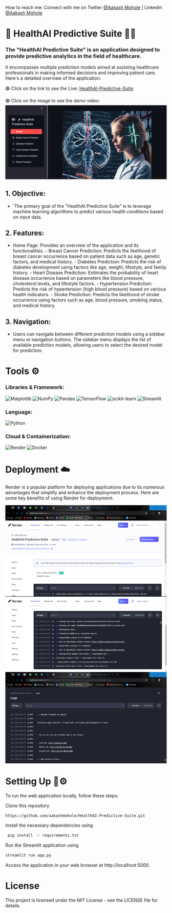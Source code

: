 How to reach me: Connect with me on Twitter [@Aakash Mohole](https://twitter.com/AakashMohole) | Linkedin [@Aakash Mohole](https://www.linkedin.com/in/aakash-mohole-231359233/)

# 🧠 HealthAI Predictive Suite 👨‍⚕️
### The "HealthAI Predictive Suite" is an application designed to provide predictive analytics in the field of healthcare.
It encompasses multiple prediction models aimed at assisting healthcare professionals in making informed decisions and improving patient care. Here's a detailed overview of the application:

🟢 Click on the link to see the Live: [HealthAI-Predictive-Suite](https://healthai-predictive-suite.onrender.com)


🟢 Click on the image to see the demo video:
[![HealthAI-Predictive-Suite](https://github.com/aakashmohole/HealthAI-Predictive-Suite/blob/main/readme/4.png)](https://youtu.be/B40Z6bNNaFw)


## 1. Objective:

- 'The primary goal of the "HealthAI Predictive Suite" is to leverage machine learning algorithms to predict various health conditions based on input data.

## 2. Features:

- Home Page: Provides an overview of the application and its functionalities. - Breast Cancer Prediction: Predicts the likelihood of breast cancer occurrence based on patient data such as age, genetic factors, and medical history. - Diabetes Prediction: Predicts the risk of diabetes development using factors like age, weight, lifestyle, and family history. - Heart Disease Prediction: Estimates the probability of heart disease occurrence based on parameters like blood pressure, cholesterol levels, and lifestyle factors. - Hypertension Prediction: Predicts the risk of hypertension (high blood pressure) based on various health indicators. - Stroke Prediction: Predicts the likelihood of stroke occurrence using factors such as age, blood pressure, smoking status, and medical history.

## 3. Navigation:
- Users can navigate between different prediction models using a sidebar menu or navigation buttons.
The sidebar menu displays the list of available prediction models, allowing users to select the desired model for prediction.

# Tools ⚙️

### Libraries & Framework:
![Matplotlib](https://img.shields.io/badge/Matplotlib-%23ffffff.svg?style=for-the-badge&logo=Matplotlib&logoColor=black)
![NumPy](https://img.shields.io/badge/numpy-%23013243.svg?style=for-the-badge&logo=numpy&logoColor=white)
![Pandas](https://img.shields.io/badge/pandas-%23150458.svg?style=for-the-badge&logo=pandas&logoColor=white)
![TensorFlow](https://img.shields.io/badge/Seaborn-%23FF6F00.svg?style=for-the-badge&logo=Seaborn&logoColor=white)
![scikit-learn](https://img.shields.io/badge/scikit--learn-%23F7931E.svg?style=for-the-badge&logo=scikit-learn&logoColor=white)
![Streamlit](https://img.shields.io/badge/Streamlit-6DA55F?style=for-the-badge&logo=streamlit&logoColor=white)

### Language:
![Python](https://img.shields.io/badge/python-3670A0?style=for-the-badge&logo=python&logoColor=ffdd54)


### Cloud & Containerization:

![Render](https://img.shields.io/badge/render-%234285F4.svg?style=for-the-badge&logo=render&logoColor=white)
![Docker](https://img.shields.io/badge/docker-%230db7ed.svg?style=for-the-badge&logo=docker&logoColor=white)

# Deployment ☁️
Render is a popular platform for deploying applications due to its numerous advantages that simplify and enhance the deployment process. Here are some key benefits of using Render for deployment:

<img align="center" src="https://github.com/aakashmohole/HealthAI-Predictive-Suite/blob/main/readme/3.png">

<img align="center" src="https://github.com/aakashmohole/HealthAI-Predictive-Suite/blob/main/readme/1.png">

<img align="center" src="https://github.com/aakashmohole/HealthAI-Predictive-Suite/blob/main/readme/2.png">

# Setting Up 📲⚙️

To run the web application locally, follow these steps:

Clone this repository

``` bash
https://github.com/aakashmohole/HealthAI-Predictive-Suite.git
```

Install the necessary dependencies using 

``` bash
 pip install -r requirements.txt
```

Run the Streamlit application using 

``` bash
streamlit run app.py
```

Access the application in your web browser at http://localhost:5000.


# License
This project is licensed under the MIT License - see the LICENSE file for details.
